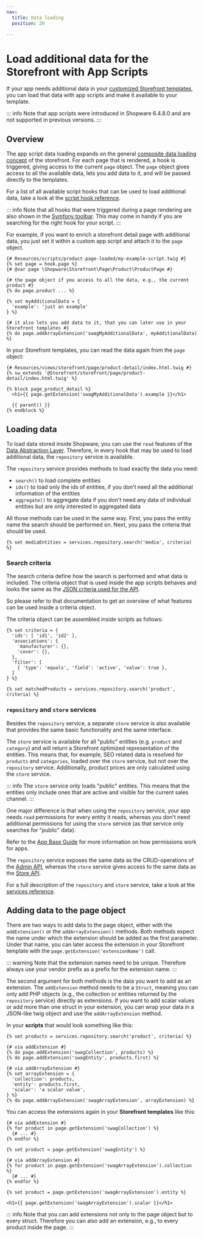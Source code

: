 ```yaml
---
nav:
  title: Data loading
  position: 20

---
```


# Load additional data for the Storefront with App Scripts

If your app needs additional data in your [customized Storefront templates](../../../plugins/plugins/storefront/customize-templates), you can load that data with app scripts and make it available to your template.

::: info
Note that app scripts were introduced in Shopware 6.4.8.0 and are not supported in previous versions.
:::

## Overview

The app script data loading expands on the general [composite data loading concept](../../../../concepts/framework/architecture/storefront-concept#composite-data-handling) of the storefront.
For each page that is rendered, a hook is triggered, giving access to the current `page` object. The `page` object gives access to all the available data, lets you add data to it, and will be passed directly to the templates.

For a list of all available script hooks that can be used to load additional data, take a look at the [script hook reference](../../../../resources/references/app-reference/script-reference/script-hooks-reference#data-loading).

::: info
Note that all hooks that were triggered during a page rendering are also shown in the [Symfony toolbar](./#developing--debugging-scripts).
This may come in handy if you are searching for the right hook for your script.
:::

For example, if you want to enrich a storefront detail page with additional data, you just set it within a custom app script and attach it to the `page` object.

```twig
{# Resources/scripts/product-page-loaded/my-example-script.twig #}
{% set page = hook.page %}
{# @var page \Shopware\Storefront\Page\Product\ProductPage #}

{# the page object if you access to all the data, e.g., the current product #}
{% do page.product ... %}

{% set myAdditionalData = {
  'example': 'just an example'
} %}

{# it also lets you add data to it, that you can later use in your Storefront templates #}
{% do page.addArrayExtension('swagMyAdditionalData', myAdditionalData) %}
```

In your Storefront templates, you can read the data again from the `page` object:

```twig
{# Resources/views/storefront/page/product-detail/index.html.twig #}
{% sw_extends '@Storefront/storefront/page/product-detail/index.html.twig' %}

{% block page_product_detail %}
  <h1>{{ page.getExtension('swagMyAdditionalData').example }}</h1>
  
  {{ parent() }}
{% endblock %}
```

## Loading data

To load data stored inside Shopware, you can use the `read` features of the [Data Abstraction Layer](../../../../concepts/framework/data-abstraction-layer).
Therefore, in every hook that may be used to load additional data, the `repository` service is available.

The `repository` service provides methods to load exactly the data you need:

* `search()` to load complete entities
* `ids()` to load only the ids of entities, if you don't need all the additional information of the entities
* `aggregate()` to aggregate data if you don't need any data of individual entities but are only interested in aggregated data

All those methods can be used in the same way. First, you pass the entity name the search should be performed on. Next, you pass the criteria that should be used.

```twig
{% set mediaEntities = services.repository.search('media', criteria) %}
```

### Search criteria

The search criteria define how the search is performed and what data is included.
The criteria object that is used inside the app scripts behaves and looks the same as the [JSON criteria used for the API](../../../integrations-api/general-concepts/search-criteria).

So please refer to that documentation to get an overview of what features can be used inside a criteria object.

<PageRef page="../../../integrations-api/general-concepts/search-criteria" />

The criteria object can be assembled inside scripts as follows:

```twig
{% set criteria = {
  'ids': [ 'id1', 'id2' ],
  'associations': {
    'manufacturer': {},
    'cover': {},
  },
  'filter': [
    { 'type': 'equals', 'field': 'active', 'value': true },
  ]
} %}

{% set matchedProducts = services.repository.search('product', criteria) %}
```

### `repository` and `store` services

Besides the `repository` service, a separate `store` service is also available that provides the same basic functionality and the same interface.

The `store` service is available for all "public" entities (e.g. `product` and `category`) and will return a Storefront optimized representation of the entities.
This means that, for example, SEO related data is resolved for `products` and `categories`, loaded over the `store` service, but not over the `repository` service.
Additionally, product prices are only calculated using the `store` service.

::: info
The `store` service only loads "public" entities. This means that the entities only include ones that are active and visible for the current sales channel.
:::

One major difference is that when using the `repository` service, your app needs `read` permissions for every entity it reads, whereas you don't need additional permissions for using the `store` service (as that service only searches for "public" data).

Refer to the [App Base Guide](../app-base-guide#permissions) for more information on how permissions work for apps.

The `repository` service exposes the same data as the CRUD-operations of the [Admin API](../../../integrations-api/#backend-facing-integrations---admin-api), whereas the `store` service gives access to the same data as the [Store API](../../../integrations-api/#customer-facing-interactions---store-api).

For a full description of the `repository` and `store` service, take a look at the [services reference](../../../../resources/references/app-reference/script-reference/data-loading-script-services-reference).

## Adding data to the page object

There are two ways to add data to the page object, either with the `addExtension()` or the `addArrayExtension()` methods.
Both methods expect the name under which the extension should be added as the first parameter. Under that name, you can later access the extension in your Storefront template with the `page.getExtension('extensionName')` call.

::: warning
Note that the extension names need to be unique. Therefore always use your vendor prefix as a prefix for the extension name.
:::

The second argument for both methods is the data you want to add as an extension. The `addExtension` method needs to be a `Struct`, meaning you can only add PHP objects (e.g., the collection or entities returned by the `repository` service) directly as extensions.
If you want to add scalar values or add more than one struct in your extension, you can wrap your data in a JSON-like twig object and use the `addArrayExtension` method.

In your **scripts** that would look something like this:

```twig
{% set products = services.repository.search('product', criteria) %}

{# via addExtension #}
{% do page.addExtension('swagCollection', products) %}
{% do page.addExtension('swagEntity', products.first) %}

{# via addArrayExtension #}
{% set arrayExtension = {
  'collection': products,
  'entity': products.first,
  'scalar': 'a scalar value',
} %}
{% do page.addArrayExtension('swagArrayExtension', arrayExtension) %}
```

You can access the extensions again in your **Storefront templates** like this:

```twig
{# via addExtension #}
{% for product in page.getExtension('swagCollection') %}
  {# ... #}
{% endfor %}

{% set product = page.getExtension('swagEntity') %}

{# via addArrayExtension #}
{% for product in page.getExtension('swagArrayExtension').collection %}
  {# ... #}
{% endfor %}

{% set product = page.getExtension('swagArrayExtension').entity %}

<h1>{{ page.getExtension('swagArrayExtension').scalar }}</h1>
```

::: info
Note that you can add extensions not only to the page object but to every struct. Therefore you can also add an extension, e.g., to every product inside the page.
:::
